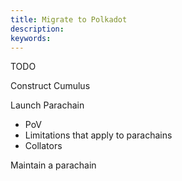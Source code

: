 ```yaml
---
title: Migrate to Polkadot
description:
keywords:
---
```


TODO 

Construct Cumulus

Launch Parachain

* PoV
* Limitations that apply to parachains
* Collators

Maintain a parachain